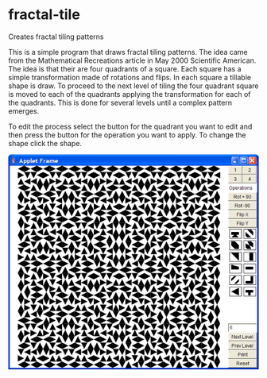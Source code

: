 fractal-tile
============

Creates fractal tiling patterns



This is a simple program that draws fractal tiling patterns. The idea came from the Mathematical Recreations article in May 2000 Scientific American. The idea is that their are four quadrants of a square. Each square has a simple transformation made of rotations and flips. In each square a tillable shape is draw. To proceed to the next level of tiling the four quadrant square is moved to each of the quadrants applying the transformation for each of the quadrants. This is done for several levels until a complex pattern emerges.

To edit the process select the button for the quadrant you want to edit and then press the button for the operation you want to apply. To change the shape click the shape.

![image](screen.png)

